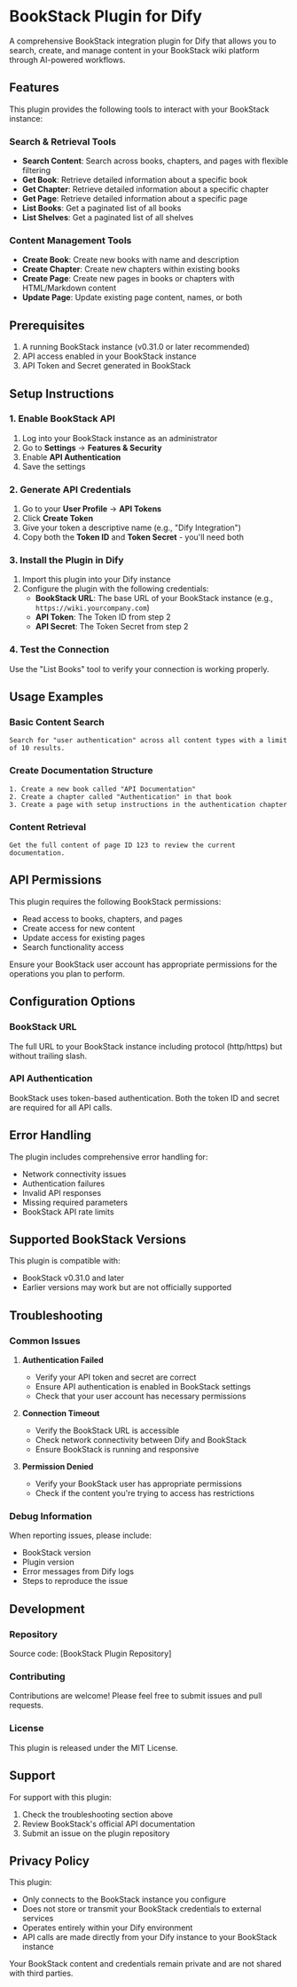 # BookStack Plugin for Dify

A comprehensive BookStack integration plugin for Dify that allows you to search, create, and manage content in your BookStack wiki platform through AI-powered workflows.

## Features

This plugin provides the following tools to interact with your BookStack instance:

### Search & Retrieval Tools
- **Search Content**: Search across books, chapters, and pages with flexible filtering
- **Get Book**: Retrieve detailed information about a specific book
- **Get Chapter**: Retrieve detailed information about a specific chapter  
- **Get Page**: Retrieve detailed information about a specific page
- **List Books**: Get a paginated list of all books
- **List Shelves**: Get a paginated list of all shelves

### Content Management Tools
- **Create Book**: Create new books with name and description
- **Create Chapter**: Create new chapters within existing books
- **Create Page**: Create new pages in books or chapters with HTML/Markdown content
- **Update Page**: Update existing page content, names, or both

## Prerequisites

1. A running BookStack instance (v0.31.0 or later recommended)
2. API access enabled in your BookStack instance
3. API Token and Secret generated in BookStack

## Setup Instructions

### 1. Enable BookStack API

1. Log into your BookStack instance as an administrator
2. Go to **Settings** → **Features & Security**
3. Enable **API Authentication**
4. Save the settings

### 2. Generate API Credentials

1. Go to your **User Profile** → **API Tokens**
2. Click **Create Token**
3. Give your token a descriptive name (e.g., "Dify Integration")
4. Copy both the **Token ID** and **Token Secret** - you'll need both

### 3. Install the Plugin in Dify

1. Import this plugin into your Dify instance
2. Configure the plugin with the following credentials:
   - **BookStack URL**: The base URL of your BookStack instance (e.g., `https://wiki.yourcompany.com`)
   - **API Token**: The Token ID from step 2
   - **API Secret**: The Token Secret from step 2

### 4. Test the Connection

Use the "List Books" tool to verify your connection is working properly.

## Usage Examples

### Basic Content Search
```
Search for "user authentication" across all content types with a limit of 10 results.
```

### Create Documentation Structure
```
1. Create a new book called "API Documentation"
2. Create a chapter called "Authentication" in that book
3. Create a page with setup instructions in the authentication chapter
```

### Content Retrieval
```
Get the full content of page ID 123 to review the current documentation.
```

## API Permissions

This plugin requires the following BookStack permissions:
- Read access to books, chapters, and pages
- Create access for new content
- Update access for existing pages
- Search functionality access

Ensure your BookStack user account has appropriate permissions for the operations you plan to perform.

## Configuration Options

### BookStack URL
The full URL to your BookStack instance including protocol (http/https) but without trailing slash.

### API Authentication
BookStack uses token-based authentication. Both the token ID and secret are required for all API calls.

## Error Handling

The plugin includes comprehensive error handling for:
- Network connectivity issues
- Authentication failures
- Invalid API responses
- Missing required parameters
- BookStack API rate limits

## Supported BookStack Versions

This plugin is compatible with:
- BookStack v0.31.0 and later
- Earlier versions may work but are not officially supported

## Troubleshooting

### Common Issues

1. **Authentication Failed**
   - Verify your API token and secret are correct
   - Ensure API authentication is enabled in BookStack settings
   - Check that your user account has necessary permissions

2. **Connection Timeout**
   - Verify the BookStack URL is accessible
   - Check network connectivity between Dify and BookStack
   - Ensure BookStack is running and responsive

3. **Permission Denied**
   - Verify your BookStack user has appropriate permissions
   - Check if the content you're trying to access has restrictions

### Debug Information

When reporting issues, please include:
- BookStack version
- Plugin version
- Error messages from Dify logs
- Steps to reproduce the issue

## Development

### Repository
Source code: [BookStack Plugin Repository]

### Contributing
Contributions are welcome! Please feel free to submit issues and pull requests.

### License
This plugin is released under the MIT License.

## Support

For support with this plugin:
1. Check the troubleshooting section above
2. Review BookStack's official API documentation
3. Submit an issue on the plugin repository

## Privacy Policy

This plugin:
- Only connects to the BookStack instance you configure
- Does not store or transmit your BookStack credentials to external services
- Operates entirely within your Dify environment
- API calls are made directly from your Dify instance to your BookStack instance

Your BookStack content and credentials remain private and are not shared with third parties.
